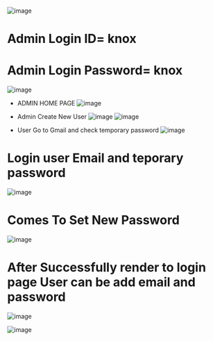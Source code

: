 ![image](https://github.com/user-attachments/assets/017cf670-1a22-4f03-b0ff-5ad79a897ffe)
# Admin Login ID= knox
# Admin Login Password= knox
![image](https://github.com/user-attachments/assets/81d72037-317a-4528-9fe2-c2ebd7c2f575)
* ADMIN HOME PAGE 
![image](https://github.com/user-attachments/assets/98929ae8-c499-4477-9992-e057714d59ed)

* Admin Create New User 
![image](https://github.com/user-attachments/assets/7611f9e8-297f-4579-9980-af6a59bb0174)
![image](https://github.com/user-attachments/assets/97bc15e7-43e3-4bca-8281-351b632fe071)

* User Go to Gmail and check temporary password
![image](https://github.com/user-attachments/assets/2b6c4da5-af6d-4a8f-8266-ff99f73ea8c4)

# Login user Email and teporary password
![image](https://github.com/user-attachments/assets/19642a61-1188-49a3-95e1-d98a38ac475b)

# Comes To Set New Password
![image](https://github.com/user-attachments/assets/a0842aa8-f351-4435-9bcd-1f5e2804eb39)

# After Successfully render to login page User can be add email and password 

![image](https://github.com/user-attachments/assets/11315f1d-dddb-48dc-9a77-a7415ce80b56)

![image](https://github.com/user-attachments/assets/29d135e8-4c91-4773-ba42-2399418b9e34)


